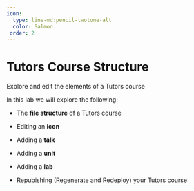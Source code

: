 ```yaml
---
icon:
  type: line-md:pencil-twotone-alt
  color: Salmon
 order: 2
---
```

# Tutors Course Structure

Explore and edit the elements of a Tutors course

In this lab we will explore the following:

- The **file structure** of a Tutors course

- Editing an **icon**

- Adding a **talk**

- Adding a **unit**

- Adding a **lab**

- Repubishing (Regenerate and Redeploy) your Tutors course